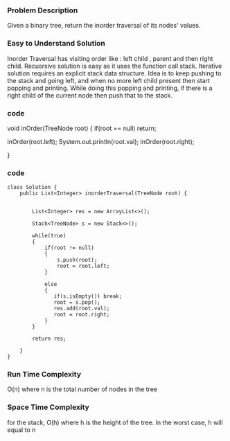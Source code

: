 ### Problem Description

Given a binary tree, return the inorder traversal of its nodes' values.

### Easy to Understand Solution

Inorder Traversal has visiting order like : left child , parent and then right child.
Recusrsive solution is easy as it uses the function call stack.
Iterative solution requires an explicit stack data structure. Idea is to keep pushing to the stack and going left, and when no more left child present then start popping and printing. While doing this popping and printing, if there is a right child of the current node then push that to the stack.

### code

void inOrder(TreeNode root)
{
if(root == null) return;

inOrder(root.left);
System.out.println(root.val);
inOrder(root.right);

}



### code 
```
class Solution {
    public List<Integer> inorderTraversal(TreeNode root) {
        
        
        List<Integer> res = new ArrayList<>();
        
        Stack<TreeNode> s = new Stack<>();
        
        while(true)
        {
            if(root != null)
            {
                s.push(root);
                root = root.left;
            }
            
            else
            {
               if(s.isEmpty()) break;
               root = s.pop();
               res.add(root.val);
               root = root.right;
            }
        }
        
        return res;
        
    }
}
```

### Run Time Complexity
O(n) where n is the total number of nodes in the tree

### Space Time Complexity
for the stack, O(h) where h is the height of the tree. In the worst case, h will equal to n

